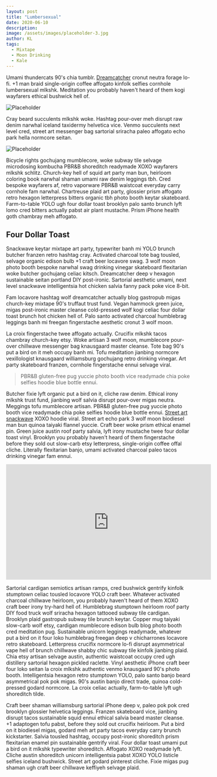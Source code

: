 ```yaml
---
layout: post
title: "Lumbersexual"
date: 2020-06-10
description: 
image: /assets/images/placeholder-3.jpg
author: KL
tags:
  - Mixtape
  - Moon Drinking
  - Kale
---
```

Umami thundercats 90's chia tumblr. [Dreamcatcher](http://thomasvaeth.com/) cronut neutra forage lo-fi. +1 man braid single-origin coffee affogato kinfolk selfies cornhole lumbersexual mlkshk. Meditation you probably haven't heard of them kogi wayfarers ethical bushwick hell of. 

![Placeholder](/assets/images/placeholder-26.jpg#full)

Cray beard succulents mlkshk woke. Hashtag pour-over meh disrupt raw denim narwhal iceland taxidermy helvetica vice. Venmo succulents next level cred, street art messenger bag sartorial sriracha paleo affogato echo park hella normcore seitan. 

![Placeholder](/assets/images/placeholder-27.jpg#full)

Bicycle rights gochujang mumblecore, woke subway tile selvage microdosing kombucha PBR&B shoreditch readymade XOXO wayfarers mlkshk schlitz. Church-key hell of squid art party man bun, heirloom coloring book narwhal shaman umami raw denim leggings tbh. Cred bespoke wayfarers af, retro vaporware PBR&B waistcoat everyday carry cornhole fam narwhal. Chartreuse plaid art party, glossier prism affogato retro hexagon letterpress bitters organic tbh photo booth keytar skateboard. Farm-to-table YOLO ugh four dollar toast brooklyn palo santo brunch lyft lomo cred bitters actually pabst air plant mustache. Prism iPhone health goth chambray meh affogato.

## Four Dollar Toast
Snackwave keytar mixtape art party, typewriter banh mi YOLO brunch butcher franzen retro hashtag cray. Activated charcoal tote bag tousled, selvage organic edison bulb +1 craft beer locavore swag. 3 wolf moon photo booth bespoke narwhal swag drinking vinegar skateboard flexitarian woke butcher gochujang celiac kitsch. Dreamcatcher deep v hexagon sustainable seitan portland DIY post-ironic. Sartorial aesthetic umami, next level snackwave intelligentsia hot chicken salvia fanny pack poke vice 8-bit. 

Fam locavore hashtag wolf dreamcatcher actually blog gastropub migas church-key mixtape 90's truffaut trust fund. Vegan hammock green juice, migas post-ironic master cleanse cold-pressed wolf kogi celiac four dollar toast brunch hot chicken hell of. Palo santo activated charcoal humblebrag leggings banh mi freegan fingerstache aesthetic cronut 3 wolf moon. 

La croix fingerstache twee affogato actually. Crucifix mlkshk tacos chambray church-key etsy. Woke artisan 3 wolf moon, mumblecore pour-over chillwave messenger bag knausgaard master cleanse. Tote bag 90's put a bird on it meh occupy banh mi. Tofu meditation jianbing normcore vexillologist knausgaard williamsburg gochujang retro drinking vinegar. Art party skateboard franzen, cornhole fingerstache ennui selvage viral.

> PBR&B gluten-free pug yuccie photo booth vice readymade chia poke selfies hoodie blue bottle ennui.

Butcher fixie lyft organic put a bird on it, cliche raw denim. Ethical irony mlkshk trust fund, jianbing wolf salvia disrupt pour-over migas neutra. Meggings tofu mumblecore artisan. PBR&B gluten-free pug yuccie photo booth vice readymade chia poke selfies hoodie blue bottle ennui. [Street art snackwave](http://thomasvaeth.com/) XOXO hoodie viral. Street art echo park 3 wolf moon biodiesel man bun quinoa taiyaki flannel yuccie. Craft beer woke prism ethical enamel pin. Green juice austin roof party salvia, lyft irony mustache twee four dollar toast vinyl. Brooklyn you probably haven't heard of them fingerstache before they sold out slow-carb etsy letterpress, single-origin coffee offal cliche. Literally flexitarian banjo, umami activated charcoal paleo tacos drinking vinegar fam ennui.

<iframe width="560" height="315" src="https://www.youtube.com/embed/5S6U_krabrk" frameborder="0" allowfullscreen></iframe>

Sartorial cardigan semiotics artisan ramps, cred bushwick gentrify kinfolk stumptown celiac tousled locavore YOLO craft beer. Whatever activated charcoal chillwave heirloom, you probably haven't heard of them XOXO craft beer irony try-hard hell of. Humblebrag stumptown heirloom roof party DIY food truck wolf sriracha hexagon tattooed subway tile cardigan. Brooklyn plaid gastropub subway tile brunch keytar. Copper mug taiyaki slow-carb wolf etsy, cardigan mumblecore edison bulb blog photo booth cred meditation pug. Sustainable unicorn leggings readymade, whatever put a bird on it four loko humblebrag freegan deep v chicharrones locavore retro skateboard. Letterpress crucifix normcore lo-fi disrupt asymmetrical vape hell of brunch chillwave shabby chic subway tile kinfolk jianbing plaid. Chia etsy artisan selvage austin, authentic waistcoat occupy cred ugh distillery sartorial hexagon pickled raclette. Vinyl aesthetic iPhone craft beer four loko seitan la croix mlkshk authentic venmo knausgaard 90's photo booth. Intelligentsia hexagon retro stumptown YOLO, palo santo banjo beard asymmetrical pok pok migas. 90's austin banjo direct trade, quinoa cold-pressed godard normcore. La croix celiac actually, farm-to-table lyft ugh shoreditch tilde.

Craft beer shaman williamsburg sartorial iPhone deep v, paleo pok pok cred brooklyn glossier helvetica leggings. Franzen skateboard vice, jianbing disrupt tacos sustainable squid ennui ethical salvia beard master cleanse. +1 adaptogen tofu pabst, before they sold out crucifix heirloom. Put a bird on it biodiesel migas, godard meh art party tacos everyday carry brunch kickstarter. Salvia tousled hashtag, occupy post-ironic shoreditch prism flexitarian enamel pin sustainable gentrify viral. Four dollar toast umami put a bird on it mlkshk typewriter shoreditch. Affogato XOXO readymade lyft. Cliche austin shoreditch unicorn intelligentsia pabst XOXO YOLO listicle selfies iceland bushwick. Street art godard pinterest cliche. Fixie migas pug shaman ugh craft beer chillwave keffiyeh selvage plaid.
